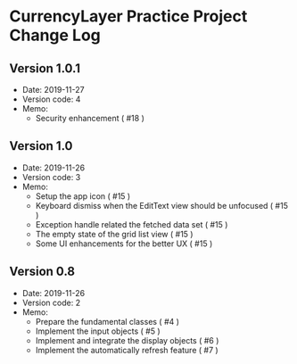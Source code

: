 # CurrencyLayer Practice Project Change Log

## Version 1.0.1
- Date: 2019-11-27
- Version code: 4
- Memo:
  - Security enhancement ( #18 )

## Version 1.0
- Date: 2019-11-26
- Version code: 3
- Memo:
  - Setup the app icon ( #15 )
  - Keyboard dismiss when the EditText view should be unfocused ( #15 )
  - Exception handle related the fetched data set ( #15 )
  - The empty state of the grid list view ( #15 )
  - Some UI enhancements for the better UX ( #15 )

## Version 0.8
- Date: 2019-11-26
- Version code: 2
- Memo:
  - Prepare the fundamental classes ( #4 )
  - Implement the input objects ( #5 )
  - Implement and integrate the display objects ( #6 )
  - Implement the automatically refresh feature ( #7 )
